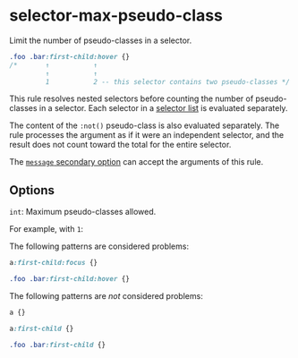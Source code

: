 # selector-max-pseudo-class

Limit the number of pseudo-classes in a selector.

<!-- prettier-ignore -->
```css
.foo .bar:first-child:hover {}
/*       ↑           ↑
         ↑           ↑
         1           2 -- this selector contains two pseudo-classes */
```

This rule resolves nested selectors before counting the number of pseudo-classes in a selector. Each selector in a [selector list](https://www.w3.org/TR/selectors4/#selector-list) is evaluated separately.

The content of the `:not()` pseudo-class is also evaluated separately. The rule processes the argument as if it were an independent selector, and the result does not count toward the total for the entire selector.

The [`message` secondary option](https://github.com/stylelint/stylelint/tree/16.6.1/docs/user-guide/configure.md#message) can accept the arguments of this rule.

## Options

`int`: Maximum pseudo-classes allowed.

For example, with `1`:

The following patterns are considered problems:

<!-- prettier-ignore -->
```css
a:first-child:focus {}
```

<!-- prettier-ignore -->
```css
.foo .bar:first-child:hover {}
```

The following patterns are _not_ considered problems:

<!-- prettier-ignore -->
```css
a {}
```

<!-- prettier-ignore -->
```css
a:first-child {}
```

<!-- prettier-ignore -->
```css
.foo .bar:first-child {}
```
